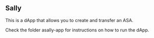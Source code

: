
## Sally
This is a dApp that allows you to create and transfer an ASA.

Check the folder asally-app for instructions on how to run the dApp.